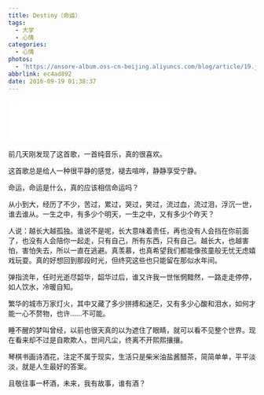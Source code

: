 ```yaml
---
title: Destiny（命运）
tags:
  - 大学
  - 心情
categories:
  - 心情
photos:
  - 'https://ansore-album.oss-cn-beijing.aliyuncs.com/blog/article/19.jpg'
abbrlink: ec4ad892
date: 2016-09-19 01:38:37
---
```


<iframe frameborder="no" border="0" marginwidth="0" marginheight="0" width=330 height=86 src="//music.163.com/outchain/player?type=2&id=27580009&auto=1&height=66"></iframe>

前几天刚发现了这首歌，一首纯音乐，真的很喜欢。 

这首歌总是给人一种很平静的感觉，褪去喧哗，静静享受宁静。

命运，命运是什么，真的应该相信命运吗？ 

从小到大，经历了不少，苦过，累过，哭过，笑过，流过血，流过泪，浮沉一世，谁去谁从。一生之中，有多少个明天，一生之中，又有多少个昨天？ 

人说：越长大越孤独。谁说不是呢，长大意味着责任，再也没有人会挡在你前面了，也没有人会陪你一起走，只有自己，所有东西，只有自己。越长大，也越害怕，害怕失去，所以一直在逃避。真羡慕，也真希望我们都能像孩童般无忧无虑嬉戏玩耍。真的好想回到那段时光，但终究这些也只能留在那似水年间。 

弹指流年，任时光逝尽韶华，韶华过后，谁又许我一世怅惘黯然，一路走走停停，如人饮水，冷暖自知。

 繁华的城市万家灯火，其中又藏了多少拼搏和迷茫，又有多少心酸和泪水，如何才能一心不赘物，也许……不可能。

睡不醒的梦叫曾经，以前也很天真的以为遮住了眼睛，就可以看不见整个世界。现在看来却不过是自欺欺人，世间凡尘，终离不开熙熙攘攘。 

琴棋书画诗酒花，注定不属于现实，生活只是柴米油盐酱醋茶，简简单单，平平淡淡，就是人生最好的答案。 

且敬往事一杯酒，未来，我有故事，谁有酒？